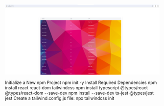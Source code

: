 ![img.png](img.png)



Initialize a New npm Project
npm init -y
Install Required Dependencies
npm install react react-dom tailwindcss
npm install typescript @types/react @types/react-dom --save-dev
npm install --save-dev ts-jest @types/jest jest
Create a tailwind.config.js file:
npx tailwindcss init